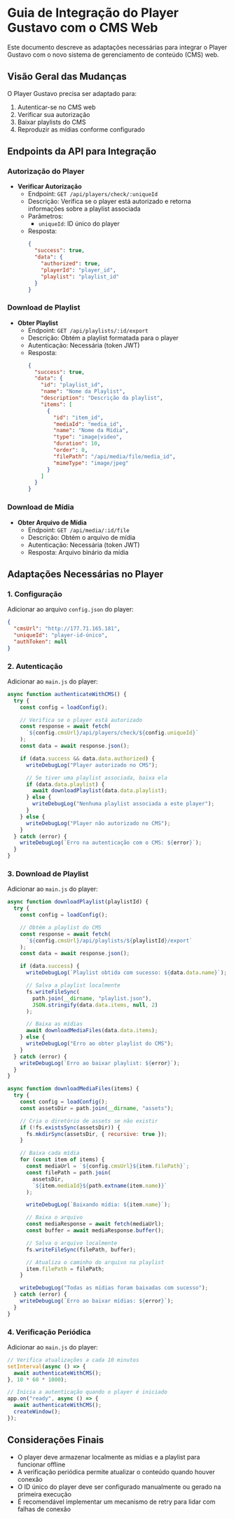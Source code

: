 # Guia de Integração do Player Gustavo com o CMS Web

Este documento descreve as adaptações necessárias para integrar o Player Gustavo com o novo sistema de gerenciamento de conteúdo (CMS) web.

## Visão Geral das Mudanças

O Player Gustavo precisa ser adaptado para:

1. Autenticar-se no CMS web
2. Verificar sua autorização
3. Baixar playlists do CMS
4. Reproduzir as mídias conforme configurado

## Endpoints da API para Integração

### Autorização do Player

- **Verificar Autorização**
  - Endpoint: `GET /api/players/check/:uniqueId`
  - Descrição: Verifica se o player está autorizado e retorna informações sobre a playlist associada
  - Parâmetros:
    - `uniqueId`: ID único do player
  - Resposta:
    ```json
    {
      "success": true,
      "data": {
        "authorized": true,
        "playerId": "player_id",
        "playlist": "playlist_id"
      }
    }
    ```

### Download de Playlist

- **Obter Playlist**
  - Endpoint: `GET /api/playlists/:id/export`
  - Descrição: Obtém a playlist formatada para o player
  - Autenticação: Necessária (token JWT)
  - Resposta:
    ```json
    {
      "success": true,
      "data": {
        "id": "playlist_id",
        "name": "Nome da Playlist",
        "description": "Descrição da playlist",
        "items": [
          {
            "id": "item_id",
            "mediaId": "media_id",
            "name": "Nome da Mídia",
            "type": "image|video",
            "duration": 10,
            "order": 0,
            "filePath": "/api/media/file/media_id",
            "mimeType": "image/jpeg"
          }
        ]
      }
    }
    ```

### Download de Mídia

- **Obter Arquivo de Mídia**
  - Endpoint: `GET /api/media/:id/file`
  - Descrição: Obtém o arquivo de mídia
  - Autenticação: Necessária (token JWT)
  - Resposta: Arquivo binário da mídia

## Adaptações Necessárias no Player

### 1. Configuração

Adicionar ao arquivo `config.json` do player:

```json
{
  "cmsUrl": "http://177.71.165.181",
  "uniqueId": "player-id-único",
  "authToken": null
}
```

### 2. Autenticação

Adicionar ao `main.js` do player:

```javascript
async function authenticateWithCMS() {
  try {
    const config = loadConfig();

    // Verifica se o player está autorizado
    const response = await fetch(
      `${config.cmsUrl}/api/players/check/${config.uniqueId}`
    );
    const data = await response.json();

    if (data.success && data.data.authorized) {
      writeDebugLog("Player autorizado no CMS");

      // Se tiver uma playlist associada, baixa ela
      if (data.data.playlist) {
        await downloadPlaylist(data.data.playlist);
      } else {
        writeDebugLog("Nenhuma playlist associada a este player");
      }
    } else {
      writeDebugLog("Player não autorizado no CMS");
    }
  } catch (error) {
    writeDebugLog(`Erro na autenticação com o CMS: ${error}`);
  }
}
```

### 3. Download de Playlist

Adicionar ao `main.js` do player:

```javascript
async function downloadPlaylist(playlistId) {
  try {
    const config = loadConfig();

    // Obtém a playlist do CMS
    const response = await fetch(
      `${config.cmsUrl}/api/playlists/${playlistId}/export`
    );
    const data = await response.json();

    if (data.success) {
      writeDebugLog(`Playlist obtida com sucesso: ${data.data.name}`);

      // Salva a playlist localmente
      fs.writeFileSync(
        path.join(__dirname, "playlist.json"),
        JSON.stringify(data.data.items, null, 2)
      );

      // Baixa as mídias
      await downloadMediaFiles(data.data.items);
    } else {
      writeDebugLog("Erro ao obter playlist do CMS");
    }
  } catch (error) {
    writeDebugLog(`Erro ao baixar playlist: ${error}`);
  }
}

async function downloadMediaFiles(items) {
  try {
    const config = loadConfig();
    const assetsDir = path.join(__dirname, "assets");

    // Cria o diretório de assets se não existir
    if (!fs.existsSync(assetsDir)) {
      fs.mkdirSync(assetsDir, { recursive: true });
    }

    // Baixa cada mídia
    for (const item of items) {
      const mediaUrl = `${config.cmsUrl}${item.filePath}`;
      const filePath = path.join(
        assetsDir,
        `${item.mediaId}${path.extname(item.name)}`
      );

      writeDebugLog(`Baixando mídia: ${item.name}`);

      // Baixa o arquivo
      const mediaResponse = await fetch(mediaUrl);
      const buffer = await mediaResponse.buffer();

      // Salva o arquivo localmente
      fs.writeFileSync(filePath, buffer);

      // Atualiza o caminho do arquivo na playlist
      item.filePath = filePath;
    }

    writeDebugLog("Todas as mídias foram baixadas com sucesso");
  } catch (error) {
    writeDebugLog(`Erro ao baixar mídias: ${error}`);
  }
}
```

### 4. Verificação Periódica

Adicionar ao `main.js` do player:

```javascript
// Verifica atualizações a cada 10 minutos
setInterval(async () => {
  await authenticateWithCMS();
}, 10 * 60 * 1000);

// Inicia a autenticação quando o player é iniciado
app.on("ready", async () => {
  await authenticateWithCMS();
  createWindow();
});
```

## Considerações Finais

- O player deve armazenar localmente as mídias e a playlist para funcionar offline
- A verificação periódica permite atualizar o conteúdo quando houver conexão
- O ID único do player deve ser configurado manualmente ou gerado na primeira execução
- É recomendável implementar um mecanismo de retry para lidar com falhas de conexão
